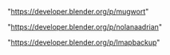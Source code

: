 "https://developer.blender.org/p/mugwort"

"https://developer.blender.org/p/nolanaadrian"

"https://developer.blender.org/p/Imapbackup"

 
 
